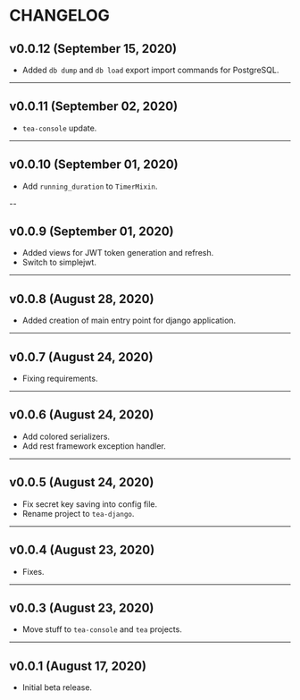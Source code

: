 # CHANGELOG


## v0.0.12 (September 15, 2020)

- Added `db dump` and `db load` export import commands for PostgreSQL.


---


## v0.0.11 (September 02, 2020)

- `tea-console` update.


---


## v0.0.10 (September 01, 2020)

- Add `running_duration` to `TimerMixin`.


--


## v0.0.9 (September 01, 2020)

- Added views for JWT token generation and refresh.
- Switch to simplejwt.


---


## v0.0.8 (August 28, 2020)

- Added creation of main entry point for django application.


---


## v0.0.7 (August 24, 2020)

- Fixing requirements.


---


## v0.0.6 (August 24, 2020)

- Add colored serializers.
- Add rest framework exception handler.


---


## v0.0.5 (August 24, 2020)

- Fix secret key saving into config file.
- Rename project to `tea-django`.


---


## v0.0.4 (August 23, 2020)

- Fixes.


---


## v0.0.3 (August 23, 2020)
- Move stuff to `tea-console` and `tea` projects. 


---


## v0.0.1 (August 17, 2020)

- Initial beta release. 
